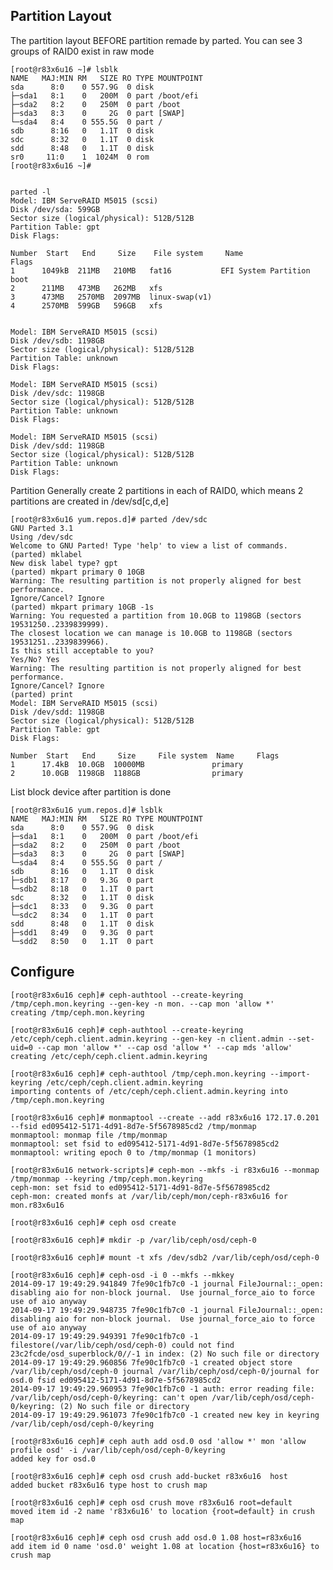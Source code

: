 ## Partition Layout

The partition layout BEFORE partition remade by parted. You can see 3 groups of RAID0 exist in raw mode

	[root@r83x6u16 ~]# lsblk
	NAME   MAJ:MIN RM   SIZE RO TYPE MOUNTPOINT
	sda      8:0    0 557.9G  0 disk 
	├─sda1   8:1    0   200M  0 part /boot/efi
	├─sda2   8:2    0   250M  0 part /boot
	├─sda3   8:3    0     2G  0 part [SWAP]
	└─sda4   8:4    0 555.5G  0 part /
	sdb      8:16   0   1.1T  0 disk 
	sdc      8:32   0   1.1T  0 disk 
	sdd      8:48   0   1.1T  0 disk 
	sr0     11:0    1  1024M  0 rom  
	[root@r83x6u16 ~]# 


	parted -l
	Model: IBM ServeRAID M5015 (scsi)
	Disk /dev/sda: 599GB
	Sector size (logical/physical): 512B/512B
	Partition Table: gpt
	Disk Flags: 

	Number  Start   End     Size    File system     Name                  Flags
 	1      1049kB  211MB   210MB   fat16           EFI System Partition  boot
 	2      211MB   473MB   262MB   xfs
 	3      473MB   2570MB  2097MB  linux-swap(v1)
 	4      2570MB  599GB   596GB   xfs


	Model: IBM ServeRAID M5015 (scsi)                                         
	Disk /dev/sdb: 1198GB
	Sector size (logical/physical): 512B/512B
	Partition Table: unknown
	Disk Flags: 

	Model: IBM ServeRAID M5015 (scsi)                                         
	Disk /dev/sdc: 1198GB
	Sector size (logical/physical): 512B/512B
	Partition Table: unknown
	Disk Flags: 

	Model: IBM ServeRAID M5015 (scsi)                                         
	Disk /dev/sdd: 1198GB
	Sector size (logical/physical): 512B/512B
	Partition Table: unknown
	Disk Flags: 


Partition
Generally create 2 partitions in each of RAID0, which means 2 partitions are created in /dev/sd[c,d,e]
	
	[root@r83x6u16 yum.repos.d]# parted /dev/sdc
	GNU Parted 3.1
	Using /dev/sdc
	Welcome to GNU Parted! Type 'help' to view a list of commands.
	(parted) mklabel
	New disk label type? gpt                                                  
	(parted) mkpart primary 0 10GB                                            
	Warning: The resulting partition is not properly aligned for best performance.
	Ignore/Cancel? Ignore
	(parted) mkpart primary 10GB -1s
	Warning: You requested a partition from 10.0GB to 1198GB (sectors 19531250..2339839999).
	The closest location we can manage is 10.0GB to 1198GB (sectors 19531251..2339839966).
	Is this still acceptable to you?
	Yes/No? Yes                                                               
	Warning: The resulting partition is not properly aligned for best performance.
	Ignore/Cancel? Ignore                                                     
	(parted) print                                                            
	Model: IBM ServeRAID M5015 (scsi)
	Disk /dev/sdd: 1198GB
	Sector size (logical/physical): 512B/512B
	Partition Table: gpt
	Disk Flags: 

	Number  Start   End     Size     File system  Name     Flags
 	1      17.4kB  10.0GB  10000MB               primary
 	2      10.0GB  1198GB  1188GB                primary
				
List block device after partition is done

	[root@r83x6u16 yum.repos.d]# lsblk
	NAME   MAJ:MIN RM   SIZE RO TYPE MOUNTPOINT
	sda      8:0    0 557.9G  0 disk 
	├─sda1   8:1    0   200M  0 part /boot/efi
	├─sda2   8:2    0   250M  0 part /boot
	├─sda3   8:3    0     2G  0 part [SWAP]
	└─sda4   8:4    0 555.5G  0 part /
	sdb      8:16   0   1.1T  0 disk 
	├─sdb1   8:17   0   9.3G  0 part 
	└─sdb2   8:18   0   1.1T  0 part 
	sdc      8:32   0   1.1T  0 disk 
	├─sdc1   8:33   0   9.3G  0 part 
	└─sdc2   8:34   0   1.1T  0 part 
	sdd      8:48   0   1.1T  0 disk 
	├─sdd1   8:49   0   9.3G  0 part 
	└─sdd2   8:50   0   1.1T  0 part 

## Configure

	[root@r83x6u16 ceph]# ceph-authtool --create-keyring /tmp/ceph.mon.keyring --gen-key -n mon. --cap mon 'allow *' 
	creating /tmp/ceph.mon.keyring

	[root@r83x6u16 ceph]# ceph-authtool --create-keyring /etc/ceph/ceph.client.admin.keyring --gen-key -n client.admin --set-uid=0 --cap mon 'allow *' --cap osd 'allow *' --cap mds 'allow' 
	creating /etc/ceph/ceph.client.admin.keyring

	[root@r83x6u16 ceph]# ceph-authtool /tmp/ceph.mon.keyring --import-keyring /etc/ceph/ceph.client.admin.keyring 
	importing contents of /etc/ceph/ceph.client.admin.keyring into /tmp/ceph.mon.keyring

	[root@r83x6u16 ceph]# monmaptool --create --add r83x6u16 172.17.0.201 --fsid ed095412-5171-4d91-8d7e-5f5678985cd2 /tmp/monmap
	monmaptool: monmap file /tmp/monmap
	monmaptool: set fsid to ed095412-5171-4d91-8d7e-5f5678985cd2
	monmaptool: writing epoch 0 to /tmp/monmap (1 monitors)

	[root@r83x6u16 network-scripts]# ceph-mon --mkfs -i r83x6u16 --monmap /tmp/monmap --keyring /tmp/ceph.mon.keyring 
	ceph-mon: set fsid to ed095412-5171-4d91-8d7e-5f5678985cd2
	ceph-mon: created monfs at /var/lib/ceph/mon/ceph-r83x6u16 for mon.r83x6u16

	[root@r83x6u16 ceph]# ceph osd create

	[root@r83x6u16 ceph]# mkdir -p /var/lib/ceph/osd/ceph-0

	[root@r83x6u16 ceph]# mount -t xfs /dev/sdb2 /var/lib/ceph/osd/ceph-0 

	[root@r83x6u16 ceph]# ceph-osd -i 0 --mkfs --mkkey 
	2014-09-17 19:49:29.941849 7fe90c1fb7c0 -1 journal FileJournal::_open: disabling aio for non-block journal.  Use journal_force_aio to force use of aio anyway
	2014-09-17 19:49:29.948735 7fe90c1fb7c0 -1 journal FileJournal::_open: disabling aio for non-block journal.  Use journal_force_aio to force use of aio anyway
	2014-09-17 19:49:29.949391 7fe90c1fb7c0 -1 filestore(/var/lib/ceph/osd/ceph-0) could not find 23c2fcde/osd_superblock/0//-1 in index: (2) No such file or directory
	2014-09-17 19:49:29.960856 7fe90c1fb7c0 -1 created object store /var/lib/ceph/osd/ceph-0 journal /var/lib/ceph/osd/ceph-0/journal for osd.0 fsid ed095412-5171-4d91-8d7e-5f5678985cd2
	2014-09-17 19:49:29.960953 7fe90c1fb7c0 -1 auth: error reading file: /var/lib/ceph/osd/ceph-0/keyring: can't open /var/lib/ceph/osd/ceph-0/keyring: (2) No such file or directory
	2014-09-17 19:49:29.961073 7fe90c1fb7c0 -1 created new key in keyring /var/lib/ceph/osd/ceph-0/keyring

	[root@r83x6u16 ceph]# ceph auth add osd.0 osd 'allow *' mon 'allow profile osd' -i /var/lib/ceph/osd/ceph-0/keyring 
	added key for osd.0

	[root@r83x6u16 ceph]# ceph osd crush add-bucket r83x6u16  host 
	added bucket r83x6u16 type host to crush map

	[root@r83x6u16 ceph]# ceph osd crush move r83x6u16 root=default
	moved item id -2 name 'r83x6u16' to location {root=default} in crush map

	[root@r83x6u16 ceph]# ceph osd crush add osd.0 1.08 host=r83x6u16 
	add item id 0 name 'osd.0' weight 1.08 at location {host=r83x6u16} to crush map
